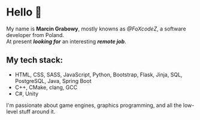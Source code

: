 # Hello 👋

My name is **Marcin Grabowy**, mostly knowns as *@FoXcodeZ*, a software developer from Poland.</br>
At present ***looking for*** an interesting ***remote job***.

## My tech stack:
- HTML, CSS, SASS, JavaScript, Python, Bootstrap, Flask, Jinja, SQL, PostgreSQL, Java, Spring Boot
- C++, CMake, clang, GCC
- C#, Unity

I'm passionate about game engines,  graphics programming, and all the low-level stuff around it.
